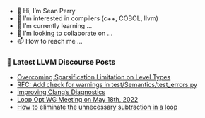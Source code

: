 - 👋 Hi, I’m Sean Perry
- 👀 I’m interested in compilers (c++, COBOL, llvm)
- 🌱 I’m currently learning ...
- 💞️ I’m looking to collaborate on ...
- 📫 How to reach me ...

<!---
s66perry/s66perry is a ✨ special ✨ repository because its `README.md` (this file) appears on your GitHub profile.
You can click the Preview link to take a look at your changes.
--->
### 📕 Latest LLVM Discourse Posts

<!-- DISCOURSE-LLVM:START -->
- [Overcoming Sparsification Limitation on Level Types](https://discourse.llvm.org/t/overcoming-sparsification-limitation-on-level-types/62585#post_1)
- [RFC: Add check for warnings in test/Semantics/test_errors.py](https://discourse.llvm.org/t/rfc-add-check-for-warnings-in-test-semantics-test-errors-py/62577#post_2)
- [Improving Clang’s Diagnostics](https://discourse.llvm.org/t/improving-clang-s-diagnostics/62584#post_1)
- [Loop Opt WG Meeting on May 18th, 2022](https://discourse.llvm.org/t/loop-opt-wg-meeting-on-may-18th-2022/62582#post_1)
- [How to eliminate the unnecessary subtraction in a loop](https://discourse.llvm.org/t/how-to-eliminate-the-unnecessary-subtraction-in-a-loop/62536#post_4)
<!-- DISCOURSE-LLVM:END -->
